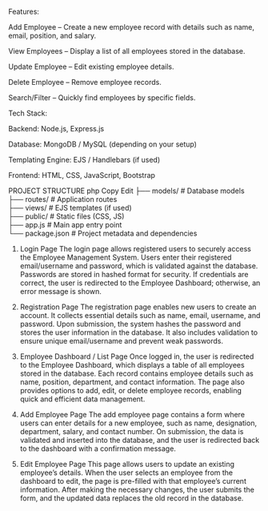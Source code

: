 Features:

Add Employee – Create a new employee record with details such as name, email, position, and salary.

View Employees – Display a list of all employees stored in the database.

Update Employee – Edit existing employee details.

Delete Employee – Remove employee records.

Search/Filter – Quickly find employees by specific fields.

Tech Stack:

Backend: Node.js, Express.js

Database: MongoDB / MySQL (depending on your setup)

Templating Engine: EJS / Handlebars (if used)

Frontend: HTML, CSS, JavaScript, Bootstrap

 PROJECT STRUCTURE
php
Copy
Edit
├── models/         # Database models  
├── routes/         # Application routes  
├── views/          # EJS templates (if used)  
├── public/         # Static files (CSS, JS)  
├── app.js          # Main app entry point  
└── package.json    # Project metadata and dependencies  






1. Login Page
The login page allows registered users to securely access the Employee Management System. Users enter their registered email/username and password, which is validated against the database. Passwords are stored in hashed format for security. If credentials are correct, the user is redirected to the Employee Dashboard; otherwise, an error message is shown.

2. Registration Page
The registration page enables new users to create an account. It collects essential details such as name, email, username, and password. Upon submission, the system hashes the password and stores the user information in the database. It also includes validation to ensure unique email/username and prevent weak passwords.

3. Employee Dashboard / List Page
Once logged in, the user is redirected to the Employee Dashboard, which displays a table of all employees stored in the database. Each record contains employee details such as name, position, department, and contact information. The page also provides options to add, edit, or delete employee records, enabling quick and efficient data management.

4. Add Employee Page
The add employee page contains a form where users can enter details for a new employee, such as name, designation, department, salary, and contact number. On submission, the data is validated and inserted into the database, and the user is redirected back to the dashboard with a confirmation message.

5. Edit Employee Page
This page allows users to update an existing employee’s details. When the user selects an employee from the dashboard to edit, the page is pre-filled with that employee’s current information. After making the necessary changes, the user submits the form, and the updated data replaces the old record in the database.
